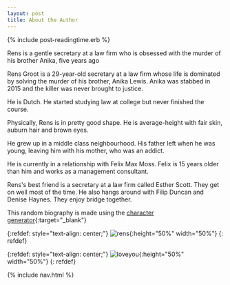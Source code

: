 ```yaml
---
layout: post
title: About the Author
---
```

<link rel="stylesheet" type="text/css" media="all" href="{{'stylesheet.css'|relative_url}}">

<div class="post-meta">{% include post-readingtime.erb %}</div>

Rens is a gentle secretary at a law firm who is obsessed with the murder of his brother Anika, five years ago

Rens Groot is a 29-year-old secretary at a law firm whose life is dominated by solving the murder of his brother, Anika Lewis. Anika was stabbed in 2015 and the killer was never brought to justice.

He is Dutch. He started studying law at college but never finished the course.

Physically, Rens is in pretty good shape. He is average-height with fair skin, auburn hair and brown eyes.

He grew up in a middle class neighbourhood. His father left when he was young, leaving him with his mother, who was an addict.

He is currently in a relationship with Felix Max Moss. Felix is 15 years older than him and works as a management consultant.

Rens's best friend is a secretary at a law firm called Esther Scott. They get on well most of the time. He also hangs around with Filip Duncan and Denise Haynes. They enjoy bridge together.

This random biography is made using the [character generator](https://www.character-generator.org.uk/bio/){:target="_blank"}

{:refdef: style="text-align: center;"}
![rens]({{'assets/rens.jpg'|relative_url}}){:height="50%" width="50%"}
{: refdef}

{:refdef: style="text-align: center;"}
![loveyou]({{'assets/loveyou.svg'|relative_url}}){:height="50%" width="50%"}
{: refdef}

{% include nav.html %}